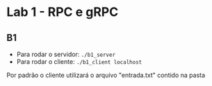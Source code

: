 # Lab 1 - RPC e gRPC

## B1
- Para rodar o servidor: `./b1_server`
- Para rodar o cliente: `./b1_client localhost`

Por padrão o cliente utilizará o arquivo "entrada.txt" contido na pasta